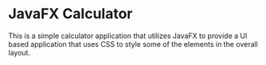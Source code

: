 # JavaFX Calculator
This is a simple calculator application that utilizes JavaFX to provide a UI based application that uses CSS to style some of the elements in the overall layout.
